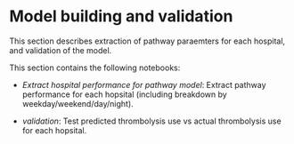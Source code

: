 # Model building and validation

This section describes extraction of pathway paraemters for each hospital, and validation of the model.


This section contains the following notebooks:

* *Extract hospital performance for pathway model*: Extract pathway performance for each hopsital (including breakdown by weekday/weekend/day/night).

* *validation*: Test predicted thrombolysis use vs actual thrombolysis use for each hopsital.
